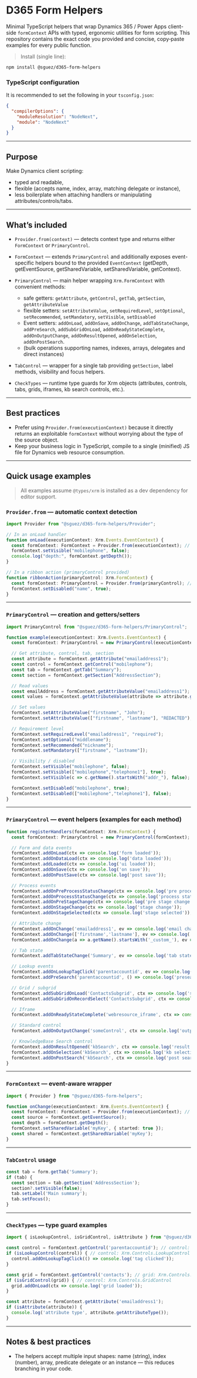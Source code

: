 # D365 Form Helpers

Minimal TypeScript helpers that wrap Dynamics 365 / Power Apps client-side `formContext` APIs with typed, ergonomic utilities for form scripting. This repository contains the exact code you provided and concise, copy‑paste examples for every public function.

> Install (single line):

```bash
npm install @sguez/d365-form-helpers
```

### TypeScript configuration

It is recommended to set the following in your `tsconfig.json`:

```json
{
  "compilerOptions": {
    "moduleResolution": "NodeNext",
    "module": "NodeNext"
  }
}
```

---

## Purpose

Make Dynamics client scripting:

* typed and readable,
* flexible (accepts name, index, array, matching delegate or instance),
* less boilerplate when attaching handlers or manipulating attributes/controls/tabs.

---

## What’s included

* `Provider.from(context)` — detects context type and returns either `FormContext` or `PrimaryControl`.
* `FormContext` — extends `PrimaryControl` and additionally exposes event-specific helpers bound to the provided `EventContext` (getDepth, getEventSource, getSharedVariable, setSharedVariable, getContext).
* `PrimaryControl` — main helper wrapping `Xrm.FormContext` with convenient methods:

  * safe getters: `getAttribute`, `getControl`, `getTab`, `getSection`, `getAttributeValue`
  * flexible setters: `setAttributeValue`, `setRequiredLevel`, `setOptional`, `setRecommended`, `setMandatory`, `setVisible`, `setDisabled`
  * Event setters: `addOnLoad`, `addOnSave`, `addOnChange`, `addTabStateChange`, `addPreSearch`, `addSubGridOnLoad`, `addOnReadyStateComplete`, `addOnOutputChange`, `addOnResultOpened`, `addOnSelection`, `addOnPostSearch`.
  * (bulk operations supporting names, indexes, arrays, delegates and direct instances)
* `TabControl` — wrapper for a single tab providing `getSection`, label methods, visibility and focus helpers.
* `CheckTypes` — runtime type guards for Xrm objects (attributes, controls, tabs, grids, iframes, kb search controls, etc.).

---

## Best practices

* Prefer using `Provider.from(executionContext)` because it directly returns an exploitable `formContext` without worrying about the type of the source object.
* Keep your business logic in TypeScript, compile to a single (minified) JS file for Dynamics web resource consumption.

---

## Quick usage examples

> All examples assume `@types/xrm` is installed as a dev dependency for editor support.

### `Provider.from` — automatic context detection

```ts
import Provider from "@sguez/d365-form-helpers/Provider";

// In an onLoad handler
function onLoad(executionContext: Xrm.Events.EventContext) {
  const formContext: FormContext = Provider.from(executionContext); // returns FormContext
  formContext.setVisible("mobilephone", false);
  console.log("depth:", formContext.getDepth());
}

// In a ribbon action (primaryControl provided)
function ribbonAction(primaryControl: Xrm.FormContext) {
  const formContext: PrimaryControl = Provider.from(primaryControl); // returns PrimaryControl
  formContext.setDisabled("name", true);
}
```

---

### `PrimaryControl` — creation and getters/setters

```ts
import PrimaryControl from "@sguez/d365-form-helpers/PrimaryControl";

function example(executionContext: Xrm.Events.EventContext) {
  const formContext: PrimaryControl = new PrimaryControl(executionContext.getFormContext()); // or use Provider.from(executionContext)

  // Get attribute, control, tab, section
  const attribute = formContext.getAttribute("emailaddress1");
  const control = formContext.getControl("mobilephone");
  const tab = formContext.getTab("Summary");
  const section = formContext.getSection("AddressSection");

  // Read values
  const emailAddress = formContext.getAttributeValue("emailaddress1");
  const values = formContext.getAttributeValue(attribute => attribute.getName().startsWith("_custom_"));

  // Set values
  formContext.setAttributeValue("firstname", "John");
  formContext.setAttributeValue(["firstname", "lastname"], "REDACTED");

  // Requirement level
  formContext.setRequiredLevel("emailaddress1", "required");
  formContext.setOptional("middlename");
  formContext.setRecommended("nickname");
  formContext.setMandatory(["firstname", "lastname"]);

  // Visibility / disabled
  formContext.setVisible("mobilephone", false);
  formContext.setVisible(["mobilephone","telephone1"], true);
  formContext.setVisible(c => c.getName().startsWith("addr_"), false);

  formContext.setDisabled("mobilephone", true);
  formContext.setDisabled(["mobilephone","telephone1"], false);
}
```

---

### `PrimaryControl` — event helpers (examples for each method)

```ts
function registerHandlers(formContext: Xrm.FormContext) {
  const formContext: PrimaryControl = new PrimaryControl(formContext); // or use Provider.from(formContext)

  // Form and data events
  formContext.addOnLoad(ctx => console.log('form loaded'));
  formContext.addOnDataLoad(ctx => console.log('data loaded'));
  formContext.addLoaded(ctx => console.log('ui loaded'));
  formContext.addOnSave(ctx => console.log('on save'));
  formContext.addOnPostSave(ctx => console.log('post save'));

  // Process events
  formContext.addOnPreProcessStatusChange(ctx => console.log('pre process status'));
  formContext.addOnProcessStatusChange(ctx => console.log('process status'));
  formContext.addOnPreStageChange(ctx => console.log('pre stage change'));
  formContext.addOnStageChange(ctx => console.log('stage change'));
  formContext.addOnStageSelected(ctx => console.log('stage selected'));

  // Attribute change
  formContext.addOnChange('emailaddress1', ev => console.log('email changed'));
  formContext.addOnChange(['firstname','lastname'], ev => console.log('name changed'));
  formContext.addOnChange(a => a.getName().startsWith('_custom_'), ev => console.log('custom changed'));

  // Tab state
  formContext.addTabStateChange('Summary', ev => console.log('tab state changed'));

  // Lookup events
  formContext.addOnLookupTagClick('parentaccountid', ev => console.log('lookup tag clicked'));
  formContext.addPreSearch('parentaccountid', () => console.log('presearch'));

  // Grid / subgrid
  formContext.addSubGridOnLoad('ContactsSubgrid', ctx => console.log('subgrid loaded'));
  formContext.addSubGridOnRecordSelect('ContactsSubgrid', ctx => console.log('record selected'));

  // Iframe
  formContext.addOnReadyStateComplete('webresource_iframe', ctx => console.log('iframe ready'));

  // Standard control
  formContext.addOnOutputChange('someControl', ctx => console.log('output changed'));

  // KnowledgeBase Search control
  formContext.addOnResultOpened('kbSearch', ctx => console.log('result opened'));
  formContext.addOnSelection('kbSearch', ctx => console.log('kb selection'));
  formContext.addOnPostSearch('kbSearch', ctx => console.log('post search'));
}
```

---

### `FormContext` — event-aware wrapper

```ts
import { Provider } from "@sguez/d365-form-helpers";

function onChange(executionContext: Xrm.Events.EventContext) {
  const formContext: FormContext = Provider.from(executionContext); // returns FormContext
  const source = formContext.getEventSource();
  const depth = formContext.getDepth();
  formContext.setSharedVariable('myKey', { started: true });
  const shared = formContext.getSharedVariable('myKey');
}
```

---

### `TabControl` usage

```ts
const tab = form.getTab('Summary');
if (tab) {
  const section = tab.getSection('AddressSection');
  section?.setVisible(false);
  tab.setLabel('Main summary');
  tab.setFocus();
}
```

---

### `CheckTypes` — type guard examples

```ts
import { isLookupControl, isGridControl, isAttribute } from "@sguez/d365-form-helpers";

const control = formContext.getControl('parentaccountid'); // control: Xrm.Controls.Control
if (isLookupControl(control)) { // control: Xrm.Controls.LookupControl
  control.addOnLookupTagClick(() => console.log('tag clicked'));
}

const grid = formContext.getControl('contacts'); // grid: Xrm.Controls.Control
if (isGridControl(grid)) { // control: Xrm.Controls.GridControl
  grid.addOnLoad(ctx => console.log('grid loaded'));
}

const attribute = formContext.getAttribute('emailaddress1');
if (isAttribute(attribute)) {
  console.log('attribute type', attribute.getAttributeType());
}
```

---

## Notes & best practices

* The helpers accept multiple input shapes: name (string), index (number), array, predicate delegate or an instance — this reduces branching in your code.
